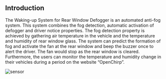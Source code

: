 
## Introduction

The Waking-up System for Rear Window Defogger is an automated anti-fog system. This system combines the fog detection, automatic activation of defogger and driver notice properties. The fog detection property is achieved by gathering air temperature in the vehicle and the temperature and humidity of rear window glass. The system can predict the formation of fog and activate the fan at the rear window and beep the buzzer once to alert the driver. The fan would stop as the rear window is cleared. Furthermore, the users can monitor the temperature and humidity change in their vehicles during a period on the website “OpenChirp”. 

![sensor](https://user-images.githubusercontent.com/42809684/66973309-9c878100-f065-11e9-99c5-bf38f289d4d6.png)
